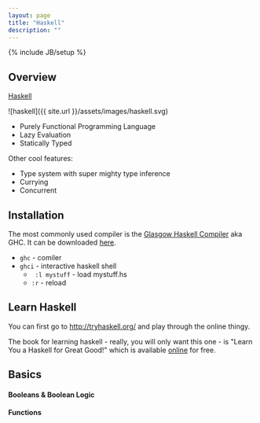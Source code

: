 ```yaml
---
layout: page
title: "Haskell"
description: ""
---
```

{% include JB/setup %}


## Overview

[Haskell](https://www.haskell.org/)

![haskell]({{ site.url }}/assets/images/haskell.svg)



* Purely Functional Programming Language
* Lazy Evaluation
* Statically Typed

Other cool features:

* Type system with super mighty type inference
* Currying
* Concurrent


## Installation

The most commonly used compiler is the [Glasgow Haskell Compiler](https://en.wikipedia.org/wiki/Glasgow_Haskell_Compiler) aka GHC. It can be downloaded [here](https://www.haskell.org/ghc/).

* ``` ghc ``` - comiler
* ``` ghci ``` - interactive haskell shell
  * ```  :l mystuff ``` - load mystuff.hs
  * ``` :r ``` - reload


## Learn Haskell

You can first go to <http://tryhaskell.org/> and play through the online thingy.

The book for learning haskell - really, you will only want this one - is "Learn You a Haskell for Great Good!" which is available [online](http://learnyouahaskell.com/chapters) for free.



## Basics

#### Booleans & Boolean Logic


#### Functions



